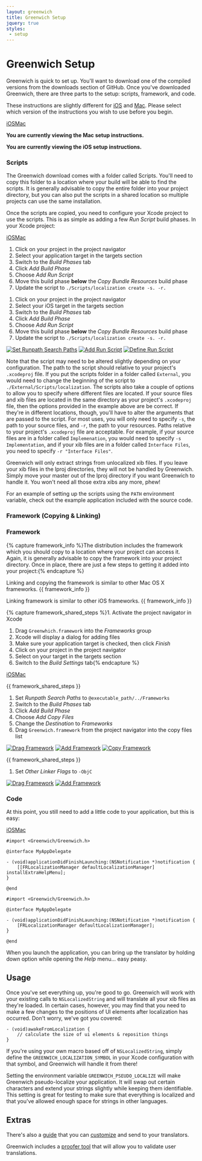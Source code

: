 ```yaml
---
layout: greenwich
title: Greenwich Setup
jquery: true
styles:
 - setup
---
```


# Greenwich Setup

Greenwich is quick to set up. You'll want to download one of the compiled versions from the
downloads section of GitHub. Once you've downloaded Greenwich, there are three parts
to the setup: scripts, framework, and code.

These instructions are slightly different for <a href="#ios">iOS</a> and <a href="#mac">Mac</a>. Please
select which version of the instructions you wish to use before you begin.

<div class="switch"><a href="#ios">iOS</a><a href="#mac">Mac</a></div>
<div class="mac-specific"></div>

**You are currently viewing the Mac setup instructions.**

<div class="ios-specific"></div>

**You are currently viewing the iOS setup instructions.**

### Scripts

The Greenwich download comes with a folder called Scripts. You'll need to copy this folder
to a location where your build will be able to find the scripts. It is generally advisable
to copy the entire folder into your project directory, but you can also put the scripts
in a shared location so multiple projects can use the same installation.

Once the scripts are copied, you need to configure your Xcode project to use the scripts.
This is as simple as adding a few _Run Script_ build phases. In your Xcode project:

<div class="switch"><a href="#ios">iOS</a><a href="#mac">Mac</a></div>
<div class="mac-specific"></div>

  1. Click on your project in the project navigator
  1. Select your application target in the targets section
  1. Switch to the _Build Phases_ tab
  1. Click _Add Build Phase_
  1. Choose _Add Run Script_
  1. Move this build phase **below** the _Copy Bundle Resources_ build phase
  1. Update the script to `./Scripts/localization create -s. -r.`

<div class="ios-specific"></div>

  1. Click on your project in the project navigator
  1. Select your iOS target in the targets section
  1. Switch to the _Build Phases_ tab
  1. Click _Add Build Phase_
  1. Choose _Add Run Script_
  1. Move this build phase **below** the _Copy Bundle Resources_ build phase
  1. Update the script to `./Scripts/localization create -s. -r.`

[![Set Runpath Search Paths](http://fadingred.github.com/greenwich/media/images/runpaths_thumbnail.png)](http://fadingred.github.com/greenwich/media/images/runpaths.png)
[![Add Run Script](http://fadingred.github.com/greenwich/media/images/runscript_thumbnail.png)](http://fadingred.github.com/greenwich/media/images/runscript.png)
[![Define Run Script](http://fadingred.github.com/greenwich/media/images/definescript_thumbnail.png)](http://fadingred.github.com/greenwich/media/images/definescript.png)

Note that the script may need to be altered slightly depending on your configuration. The path
to the script should relative to your project's `.xcodeproj` file. If you put the scripts folder in a
folder called `External`, you would need to change the beginning of the script
to `./External/Scripts/localization`. The scripts also
take a couple of options to allow you to specify where different files are located.
If your source files and xib files are located in the same directory as your
project's `.xcodeproj` file, then the options provided
in the example above are be correct. If they're in different locations, though, you'll have to alter the
arguments that are passed to the script. For most uses, you will only need to specify `-s`, the path to your
source files, and `-r`, the path to your resources. Paths relative to your project's `.xcodeproj` file are acceptable.
For example, if your source files are in a folder called
`Implemenation`, you would need to specify `-s Implementation`, and if your xib files are in a folder called
`Interface Files`, you need to specify `-r "Interface Files"`.

Greenwich will only extract strings from unlocalized xib files. If you leave your xib files in the
lproj directories, they will not be handled by Greenwich. Simply move your master out of the lproj
directory if you want Greenwich to handle it. You won't need all those extra xibs any more, phew!

For an example of setting up the scripts using the `PATH` environment variable, check out
the example application included with the source code.

<div class="mac-specific"></div>

### Framework (Copying & Linking)

<div class="ios-specific"></div>

### Framework

{% capture framework_info %}The distribution
includes the framework which you should copy to a location where your project can access it. Again,
it is generally advisable to copy the framework into your project directory. Once in place, there
are just a few steps to getting it added into your project:{% endcapture %}

<div class="mac-specific"></div>

Linking and copying the framework is similar to other Mac OS X frameworks. {{ framework_info }}

<div class="ios-specific"></div>

Linking framework is similar to other iOS frameworks. {{ framework_info }}

{% capture framework_shared_steps %}1. Activate the project navigator in Xcode
  1. Drag `Greenwhich.framework` into the _Frameworks_ group
  1. Xcode will display a dialog for adding files
  1. Make sure your application target is checked, then click _Finish_
  1. Click on your project in the project navigator
  1. Select on your target in the targets section
  1. Switch to the _Build Settings_ tab{% endcapture %}

<div class="switch"><a href="#ios">iOS</a><a href="#mac">Mac</a></div>
<div class="mac-specific"></div>

  {{ framework_shared_steps }}
  1. Set _Runpath Search Paths_ to `@executable_path/../Frameworks`
  1. Switch to the _Build Phases_ tab
  1. Click _Add Build Phase_
  1. Choose _Add Copy Files_
  1. Change the _Destination_ to _Frameworks_
  1. Drag `Greenwich.framework` from the project navigator into the copy files list

<div class="mac-specific"></div>

[![Drag Framework](http://fadingred.github.com/greenwich/media/images/frameworkdrag_thumbnail.png)](http://fadingred.github.com/greenwich/media/images/frameworkdrag.png)
[![Add Framework](http://fadingred.github.com/greenwich/media/images/frameworkadd_thumbnail.png)](http://fadingred.github.com/greenwich/media/images/frameworkadd.png)
[![Copy Framework](http://fadingred.github.com/greenwich/media/images/frameworkcopy_thumbnail.png)](http://fadingred.github.com/greenwich/media/images/frameworkcopy.png)

<div class="ios-specific"></div>

  {{ framework_shared_steps }}
  1. Set _Other Linker Flags_ to `-ObjC`

<div class="ios-specific"></div>

[![Drag Framework](http://fadingred.github.com/greenwich/media/images/frameworkdrag_thumbnail.png)](http://fadingred.github.com/greenwich/media/images/frameworkdrag.png)
[![Add Framework](http://fadingred.github.com/greenwich/media/images/frameworkadd_thumbnail.png)](http://fadingred.github.com/greenwich/media/images/frameworkadd.png)

### Code

At this point, you still need to add a little code to your application, but this is easy:

<div class="switch"><a href="#ios">iOS</a><a href="#mac">Mac</a></div>
<div class="mac-specific"></div>

    #import <Greenwich/Greenwich.h>
    
    @interface MyAppDelegate
    
    - (void)applicationDidFinishLaunching:(NSNotification *)notification {
    	[[FRLocalizationManager defaultLocalizationManager] installExtraHelpMenu];
    }
    
    @end

<div class="ios-specific"></div>

    #import <Greenwich/Greenwich.h>
    
    @interface MyAppDelegate
    
    - (void)applicationDidFinishLaunching:(NSNotification *)notification {
    	[FRLocalizationManager defaultLocalizationManager];
    }
    
    @end

When you launch the application, you can bring up the translator by holding down option while
opening the _Help_ menu... easy peasy.

<script>
var active = null;
var updateTo = function(type, element) {
	if (active == type) { return; }
	else { active = type; }
	
	var hide = null;
	var show = null;
	if (type=='mac') {
		$('a[href="#mac"]').addClass('selected');
		$('a[href="#ios"]').removeClass('selected');
		hide = $('.ios-specific').next(':not(:text)');
		show = $('.mac-specific').next(':not(:text)');
	}
	else if (type=='ios') {
		$('a[href="#ios"]').addClass('selected');
		$('a[href="#mac"]').removeClass('selected');
		hide = $('.mac-specific').next(':not(:text)');
		show = $('.ios-specific').next(':not(:text)');
	}
	
	var offset = $(document).scrollTop();
	var change = 0;
	var updateChange = function(multiplier) {
		if (!element) { return false; }
		var clickedOffset = $(element).offset().top;
		var thisOffset = $(this).offset().top;
		if (thisOffset < clickedOffset) {
			change += $(this).height() * multiplier;
		}
		return true;
	};
	hide.each(function() { updateChange.call(this, -1); }).hide();
	show.show(0, function() { updateChange.call(this, 1) && $(document).scrollTop(offset+change); });
};
$('a[href="#mac"]').each(function(index, element) {
	$(element).click(function() { updateTo('mac', element); });
});
$('a[href="#ios"]').each(function(index, element) {
	$(element).click(function() { updateTo('ios', element); });
});
if (window.location.hash) { updateTo(window.location.hash.substr(1)); }
else { updateTo('ios'); }
</script>


## Usage

Once you've set everything up, you're good to go. Greenwich will work with your existing calls to
`NSLocalizedString` and will translate all your xib files as they're loaded. In certain cases,
however, you may find that you need to make a few changes to the positions of UI elements after
localization has occurred. Don't worry, we've got you covered:

    - (void)awakeFromLocalization {
        // calculate the size of ui elements & reposition things
    }

If you're using your own macro based off of `NSLocalizedString`, simply define the `GREENWICH_LOCALIZATION_SYMBOL` in
your Xcode configuration with that symbol, and Greenwich will handle it from there!

Setting the environment variable `GREENWICH_PSEUDO_LOCALIZE` will make Greenwich pseudo-localize your application.
It will swap out certain characters and extend your strings slightly while keeping them identifiable. This setting is
great for testing to make sure that everything is localized and that you've allowed enough space for strings
in other languages.


## Extras

There's also a [guide](http://fadingred.github.com/greenwich/guide/) that you can
[customize](http://fadingred.github.com/greenwich/guide/?customize=1) and send to your translators.

Greenwich includes a [proofer tool](https://github.com/fadingred/Greenwich/blob/master/Framework/Proofer/Readme.md)
that will allow you to validate user translations.
